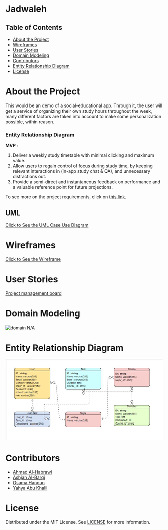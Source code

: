 # Jadwaleh

## Table of Contents
- [About the Project](#about-the-project)
- [Wireframes](#Wireframes)
- [User Stories](#User-Stories)
- [Domain Modeling](#Domain-Modeling)
- [Contributors](#Contributors)
- [Entity Relationship Diagram](#Entity-Relationship-Diagram)
- [License](#license)

# About the Project
This would be an demo of a social-educational app. Through it, the user will get a service of organizing their own study hours throughout the week, many different factors are taken into account to make some personalization possible, within reason.

### Entity Relationship Diagram
**MVP** : 
1. Deliver a weekly study timetable with minimal clicking and maximum value.
2. Allow users to regain control of focus during study time, by keeping relevant interactions in (in-app study chat & QA), and unnecessary distractions out.
3. Provide a semi-direct and instantaneous feedback on performance and a valuable reference point for future projections. 

To see more on the project requirements, click on [this.link](requirements.md). 

## UML

[Click to See the UML Case Use Diagram](./resources/UML)

# Wireframes
[Click to See the Wireframe](./assets/wireframe)

# User Stories
[Project management board](https://trello.com/b/4tUApXJe/jadwalla)

# Domain Modeling
![domain](/wireframe/domainModeling.PNG) N/A

# Entity Relationship Diagram
![](./assets/ERM.JPG)

# Contributors
- [Ahmad Al-Habrawi](https://github.com/ahmadmamdouh1995)
- [Ashjan Al-Barqi](https://github.com/AAlbarqi)
- [Osama Hanoun](https://github.com/OsamaHanoun)
- [Yahya Abu Khalil](https://github.com/AbuKhalil95)

# License
Distributed under the MIT License. See [LICENSE](https://www.mit.edu/~amini/LICENSE.md) for more information.

